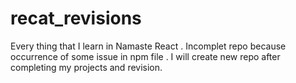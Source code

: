# recat_revisions
Every thing that I learn in Namaste React .
Incomplet repo because occurrence of  some issue  in npm file .
I will create new repo after completing my projects and revision.
